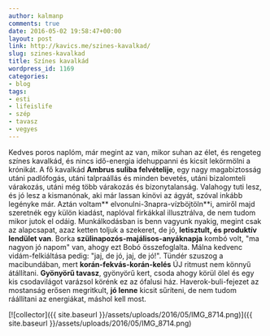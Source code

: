 ```yaml
---
author: kalmanp
comments: true
date: 2016-05-02 19:58:47+00:00
layout: post
link: http://kavics.me/szines-kavalkad/
slug: szines-kavalkad
title: Színes kavalkád
wordpress_id: 1169
categories:
- blog
tags:
- esti
- lifeislife
- szép
- tavasz
- vegyes
---
```


Kedves poros naplóm, már megint az van, mikor suhan az élet, és rengeteg színes kavalkád, és nincs idő-energia idehuppanni és kicsit lekörmölni a krónikát. A fő kavalkád **Ambrus suliba felvételije**, egy nagy magabiztosság utáni padlófogás, utáni talpraállás és minden bevetés, utáni bizalomteli várakozás, utáni még több várakozás és bizonytalanság. Valahogy tuti lesz, és jó lesz a kismanónak, aki már lassan kinövi az ágyát, szóval inkább legényke már. Aztán voltam** elvonulni-3napra-vízböjtöln**i, amiről majd szeretnék egy külön kiadást, naplóval firkákkal illusztrálva, de nem tudom mikor jutok el odáig. Munkálkodásban is benn vagyunk nyakig, megint csak az alapcsapat, azaz ketten toljuk a szekeret, de jó, **letisztult, és produktív lendület van**. Borka **szülinapozós-majálisos-anyáknapja** kombó volt, "ma nagyon jó napom" van, ahogy ezt Bobó összefoglalta. Málna kedvenc vidám-felkiáltása pedig: "jaj, de jó, jaj, de jó!". Tündér szuszog a macibundában, mert **korán-fekvás-korán-kelés** ÚJ ritmust nem könnyű átállítani. **Gyönyörű tavasz**, gyönyörű kert, csoda ahogy körül ölel és egy kis csodavilágot varázsol körénk ez az ófalusi ház. Haverok-buli-fejezet az mostanság erősen megritkult, **jó lenne** kicsit sűríteni, de nem tudom ráállítani az energiákat, máshol kell most.


[![collector]({{ site.baseurl }}/assets/uploads/2016/05/IMG_8714.png)]({{ site.baseurl }}/assets/uploads/2016/05/IMG_8714.png)
